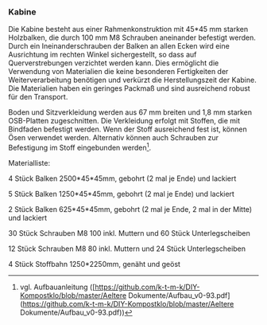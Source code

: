 ### Kabine

Die Kabine besteht aus einer Rahmenkonstruktion mit 45\*45 mm starken Holzbalken, die durch 100 mm M8 Schrauben aneinander befestigt werden. Durch ein Ineinanderschrauben der Balken an allen Ecken wird eine Ausrichtung im rechten Winkel sichergestellt, so dass auf Querverstrebungen verzichtet werden kann. Dies ermöglicht die Verwendung von Materialien die keine besonderen Fertigkeiten der Weiterverarbeitung benötigen und verkürzt die Herstellungszeit der Kabine. Die Materialien haben ein geringes Packmaß und sind ausreichend robust für den Transport.

Boden und Sitzverkleidung werden aus 67 mm breiten und 1,8 mm starken OSB-Platten zugeschnitten. Die Verkleidung erfolgt mit Stoffen, die mit Bindfaden befestigt werden. Wenn der Stoff ausreichend fest ist, können Ösen verwendet werden. Alternativ können auch Schrauben zur Befestigung im Stoff eingebunden werden[^1].

Materialliste:

4 Stück Balken 2500\*45\*45mm, gebohrt \(2 mal je Ende\) und lackiert

5 Stück Balken 1250\*45\*45mm, gebohrt \(2 mal je Ende\)  und lackiert

2 Stück Balken 625\*45\*45mm, gebohrt \(2 mal je Ende, 2 mal in der Mitte\)  und lackiert

30 Stück Schrauben M8 100 inkl. Muttern und 60 Stück Unterlegscheiben

12 Stück Schrauben M8 80 inkl. Muttern und 24 Stück Unterlegscheiben

4 Stück Stoffbahn 1250\*2250mm, genäht und geöst

 

[^1]: vgl. Aufbauanleitung \([https://github.com/k-t-m-k/DIY-Kompostklo/blob/master/Aeltere Dokumente/Aufbau\_v0-93.pdf](https://github.com/k-t-m-k/DIY-Kompostklo/blob/master/Aeltere Dokumente/Aufbau_v0-93.pdf\)\)

